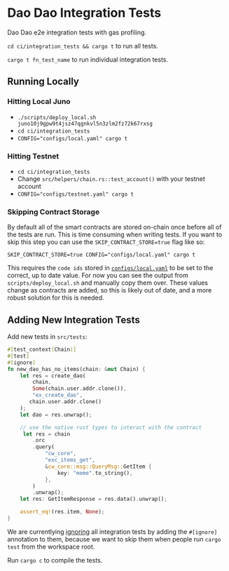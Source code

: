 # Dao Dao Integration Tests

Dao Dao e2e integration tests with gas profiling.

`cd ci/integration_tests && cargo t` to run all tests.

`cargo t fn_test_name` to run individual integration tests.

## Running Locally

### Hitting Local Juno

* `./scripts/deploy_local.sh juno10j9gpw9t4jsz47qgnkvl5n3zlm2fz72k67rxsg`
* `cd ci/integration_tests`
* `CONFIG="configs/local.yaml" cargo t`

### Hitting Testnet

* `cd ci/integration_tests`
* Change `src/helpers/chain.rs::test_account()` with your testnet account
* `CONFIG="configs/testnet.yaml" cargo t`


### Skipping Contract Storage

By default all of the smart contracts are stored on-chain once before all of the tests are run. 
This is time consuming when writing tests. If you want to skip this step you can use the `SKIP_CONTRACT_STORE=true` flag like so:

`SKIP_CONTRACT_STORE=true CONFIG="configs/local.yaml" cargo t`

This requires the `code ids` stored in [`configs/local.yaml`](configs/local.yaml) to be set to the correct, up to date value.
For now you can see the output from `scripts/deploy_local.sh` and manually copy them over.
These values change as contracts are added, so this is likely out of date, and a more robust solution for this is needed.


## Adding New Integration Tests

Add new tests in `src/tests`:
```rust
#[test_context(Chain)]
#[test]
#[ignore]
fn new_dao_has_no_items(chain: &mut Chain) {
    let res = create_dao(
        chain, 
        Some(chain.user.addr.clone()),
        "ex_create_dao", 
       chain.user.addr.clone()
    );
    let dao = res.unwrap();

    // use the native rust types to interact with the contract
     let res = chain
        .orc
        .query(
            "cw_core",
            "exc_items_get",
            &cw_core::msg::QueryMsg::GetItem {
                key: "meme".to_string(),
            },
        )
        .unwrap();
    let res: GetItemResponse = res.data().unwrap();

    assert_eq!(res.item, None);
}
```

We are currentlying [ignoring](https://doc.rust-lang.org/book/ch11-02-running-tests.html#ignoring-some-tests-unless-specifically-requested) all integration tests by adding the `#[ignore]` annotation to them, because we want to skip them when people run `cargo test` from the workspace root.

Run `cargo c` to compile the tests.
